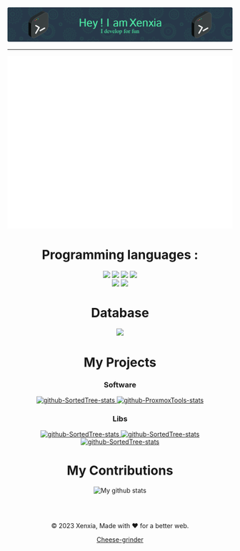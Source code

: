 <div align="center">



<img src="https://github.com/Xenxia/Xenxia/blob/main/github-header-image.png?raw=true" alt="My Banner" />

---

<img src="./github-metrics.svg" alt="it's svg" />

# Programming languages :
<img src="https://img.shields.io/badge/Python-3776AB?style=for-the-badge&logo=python&logoColor=white" />
<img src="https://img.shields.io/badge/Go-00ADD8?style=for-the-badge&logo=go&logoColor=white" />
<img src="https://img.shields.io/badge/Java-ED8B00?style=for-the-badge&logo=Java&logoColor=white" />
<img src="https://img.shields.io/badge/Rust-dea584?style=for-the-badge&logo=Rust&logoColor=white" />
</br>
<img src="https://img.shields.io/badge/HTML5-E34F26?style=for-the-badge&logo=html5&logoColor=white" />
<img src="https://img.shields.io/badge/CSS3-1572B6?style=for-the-badge&logo=css3&logoColor=white" />

# Database
<img src="https://img.shields.io/badge/MariaDB-202020?style=for-the-badge&logo=mariadb&logoColor=white" />

# My Projects
### Software
<a href="https://github.com/Xenxia/SortedKi">
  <img width="282" src="https://denvercoder1-github-readme-stats.vercel.app/api/pin/?username=Xenxia&repo=SortedKi&theme=vue-dark&hide_border=true&show_icons=True" alt="github-SortedTree-stats">
</a>
  
<a href="https://github.com/Xenxia/ProxmoxTools">
  <img width="282" src="https://denvercoder1-github-readme-stats.vercel.app/api/pin/?username=Xenxia&repo=ProxmoxTools&theme=vue-dark&hide_border=true&show_icons=True" alt="github-ProxmoxTools-stats">
</a>

### Libs
<a href="https://github.com/CheeseGrinder/TemplateStr-Go">
  <img width="282" src="https://denvercoder1-github-readme-stats.vercel.app/api/pin/?username=CheeseGrinder&repo=TemplateStr-Go&theme=vue-dark&hide_border=true&show_icons=True" alt="github-SortedTree-stats">
</a>
  
<a href="https://github.com/CheeseGrinder/TemplateStr-Python">
  <img width="282" src="https://denvercoder1-github-readme-stats.vercel.app/api/pin/?username=CheeseGrinder&repo=TemplateStr-Python&theme=vue-dark&hide_border=true&show_icons=True" alt="github-SortedTree-stats">
</a>    

<a href="https://github.com/CheeseGrinder/TemplateStr-Rust">
  <img width="282" src="https://denvercoder1-github-readme-stats.vercel.app/api/pin/?username=CheeseGrinder&repo=TemplateStr-Rust&theme=vue-dark&hide_border=true&show_icons=True" alt="github-SortedTree-stats">
</a>
  
# My Contributions
<img width="400" src="https://github-readme-streak-stats.herokuapp.com?user=Xenxia&theme=vue-dark&hide_border=true&date_format=M%20j%5B%2C%20Y%5D" alt="My github stats" />
<!-- <img width="377" src="https://github-readme-stats.vercel.app/api?username=Xenxia&show_icons=true&include_all_commits=true&theme=vue-dark&hide_border=true" alt="My github stats" /> 
<img align="center" src="https://github-readme-stats.vercel.app/api/top-langs/?username=Xenxia&layout=compact&theme=vue-dark&hide_border=true" alt="8651fd65.html"/> -->

</br></br>

<p>© 2023 Xenxia, Made with ❤️ for a better web. </p>

[Cheese-grinder](https://github.com/CheeseGrinder)

</div>






